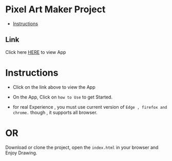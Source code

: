 # Pixel Art Maker Project



* [Instructions](#Instructions)

## Link

Click here [HERE](https://akstanlee.github.io/AkStanlee.github.io-pixel-art-maker/) to view App

# Instructions

* Click on the link above to view the App

* On the App, Click on `how to Use` to get Started.

* for real Experience , you must use current version of `Edge , firefox and chrome.` though , it supports all browser.

# OR

Download or clone the project, open  the `index.html` in your browser and Enjoy Drawing.







